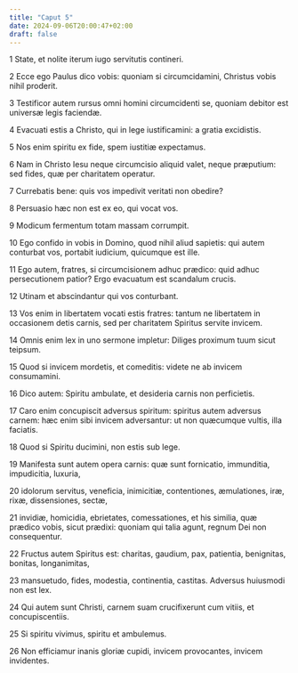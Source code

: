 ```yaml
---
title: "Caput 5"
date: 2024-09-06T20:00:47+02:00
draft: false
---
```



1 State, et nolite iterum iugo servitutis contineri.

2 Ecce ego Paulus dico vobis: quoniam si circumcidamini, Christus vobis nihil proderit.

3 Testificor autem rursus omni homini circumcidenti se, quoniam debitor est universæ legis faciendæ.

4 Evacuati estis a Christo, qui in lege iustificamini: a gratia excidistis.

5 Nos enim spiritu ex fide, spem iustitiæ expectamus.

6 Nam in Christo Iesu neque circumcisio aliquid valet, neque præputium: sed fides, quæ per charitatem operatur.

7 Currebatis bene: quis vos impedivit veritati non obedire?

8 Persuasio hæc non est ex eo, qui vocat vos.

9 Modicum fermentum totam massam corrumpit.

10 Ego confido in vobis in Domino, quod nihil aliud sapietis: qui autem conturbat vos, portabit iudicium, quicumque est ille.

11 Ego autem, fratres, si circumcisionem adhuc prædico: quid adhuc persecutionem patior? Ergo evacuatum est scandalum crucis.

12 Utinam et abscindantur qui vos conturbant.

13 Vos enim in libertatem vocati estis fratres: tantum ne libertatem in occasionem detis carnis, sed per charitatem Spiritus servite invicem.

14 Omnis enim lex in uno sermone impletur: Diliges proximum tuum sicut teipsum.

15 Quod si invicem mordetis, et comeditis: videte ne ab invicem consumamini.

16 Dico autem: Spiritu ambulate, et desideria carnis non perficietis.

17 Caro enim concupiscit adversus spiritum: spiritus autem adversus carnem: hæc enim sibi invicem adversantur: ut non quæcumque vultis, illa faciatis.

18 Quod si Spiritu ducimini, non estis sub lege.

19 Manifesta sunt autem opera carnis: quæ sunt fornicatio, immunditia, impudicitia, luxuria,

20 idolorum servitus, veneficia, inimicitiæ, contentiones, æmulationes, iræ, rixæ, dissensiones, sectæ,

21 invidiæ, homicidia, ebrietates, comessationes, et his similia, quæ prædico vobis, sicut prædixi: quoniam qui talia agunt, regnum Dei non consequentur.

22 Fructus autem Spiritus est: charitas, gaudium, pax, patientia, benignitas, bonitas, longanimitas,

23 mansuetudo, fides, modestia, continentia, castitas. Adversus huiusmodi non est lex.

24 Qui autem sunt Christi, carnem suam crucifixerunt cum vitiis, et concupiscentiis.

25 Si spiritu vivimus, spiritu et ambulemus.

26 Non efficiamur inanis gloriæ cupidi, invicem provocantes, invicem invidentes.


